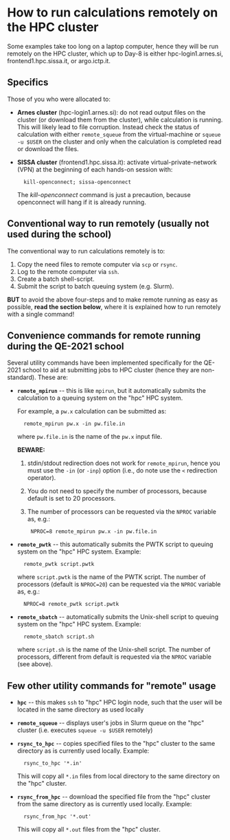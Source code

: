 # How to run calculations remotely on the HPC cluster

Some examples take too long on a laptop computer, hence they will be
run remotely on the HPC cluster, which up to Day-8 is either
hpc-login1.arnes.si, frontend1.hpc.sissa.it, or argo.ictp.it.

## Specifics

Those of you who were allocated to:
- **Arnes cluster** (hpc-login1.arnes.si): do not read output files on
  the cluster (or download them from the cluster), while calculation
  is running. This will likely lead to file corruption. Instead check
  the status of calculation with either `remote_squeue` from the
  virtual-machine or `squeue -u $USER` on the cluster and only when
  the calculation is completed read or download the files.

- **SISSA cluster** (frontend1.hpc.sissa.it): activate
  virtual-private-network (VPN) at the beginning of each hands-on
  session with:

        kill-openconnect; sissa-openconnect
      
  The *kill-openconnect* command is just a precaution, because openconnect will
  hang if it is already running.


## Conventional way to run remotely (usually not used during the school)
The conventional way to run calculations remotely is to:

1. Copy the need files to remote computer via `scp` or `rsync`.
2. Log to the remote computer via `ssh`.
3. Create a batch shell-script.
4. Submit the script to batch queuing system (e.g. Slurm).

**BUT** to avoid the above four-steps and to make remote running as easy
as possible, **read the section below**, where it is explained how to
run remotely with a single command!

## Convenience commands for remote running during the QE-2021 school

Several utility commands have been implemented specifically for the
QE-2021 school to aid at submitting jobs to HPC cluster (hence they
are non-standard). These are:

* **`remote_mpirun`** -- this is like `mpirun`, but it automatically
  submits the calculation to a queuing system on the "hpc" HPC
  system. 
  
  For example, a `pw.x` calculation can be submitted as:
  
        remote_mpirun pw.x -in pw.file.in
		
  where `pw.file.in` is the name of the `pw.x` input file. 
  
  **BEWARE:** 
  1. stdin/stdout redirection does not work for `remote_mpirun`, hence
  you must use the `-in` (or `-inp`) option (i.e., do note use the `<`
  redirection operator).

  2. You do not need to specify the number of processors, because
  default is set to 20 processors.
  
  3. The number of processors can be requested via the `NPROC`
     variable as, e.g.:
     
          NPROC=8 remote_mpirun pw.x -in pw.file.in


* **`remote_pwtk`** -- this automatically submits the PWTK
  script to queuing system on the "hpc" HPC system. Example:
  
        remote_pwtk script.pwtk
	
  where `script.pwtk` is the name of the PWTK script.  The number
  of processors (default is `NPROC=20`) can be requested via the
  `NPROC` variable as, e.g.:

        NPROC=8 remote_pwtk script.pwtk


* **`remote_sbatch`** -- automatically submits the Unix-shell
  script to queuing system on the "hpc"  HPC system. Example:

        remote_sbatch script.sh
		
  where `script.sh` is the name of the Unix-shell script. The number
  of processors, different from default is requested via the
  `NPROC` variable (see above).

## Few other utility commands for "remote" usage

* **`hpc`** -- this makes `ssh` to "hpc" HPC login node, such that the
  user will be located in the same directory as used locally

* **`remote_squeue`** -- displays user's jobs in Slurm queue on the
  "hpc" cluster (i.e. executes `squeue -u $USER` remotely)
  
* **`rsync_to_hpc`** -- copies specified files to the "hpc"
  cluster to the same directory as is currently
  used locally. Example:

        rsync_to_hpc '*.in'

  This will copy all `*.in` files from local directory to the
  same directory on the "hpc" cluster.

* **`rsync_from_hpc`** -- download the specified file from the
  "hpc" cluster from the same directory as is
  currently used locally. Example:

        rsync_from_hpc '*.out'
		
  This will copy all `*.out` files from the "hpc" cluster.
